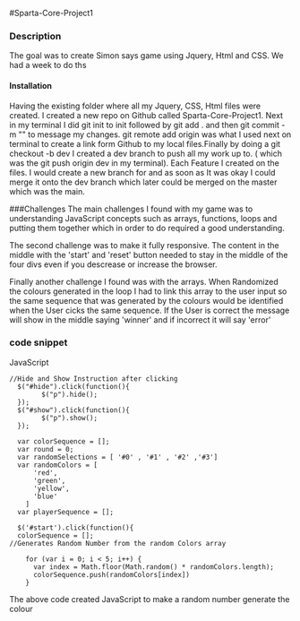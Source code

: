 #Sparta-Core-Project1

### Description

The goal was to create Simon says game using Jquery, Html and CSS. We had a week to do ths

#### Installation
Having the existing folder where all my Jquery, CSS, Html files were created. I created a new repo on Github called Sparta-Core-Project1. Next in my terminal I did git init to init followed by git add . and then git commit -m "" to message my changes. git remote add origin was what I used next on terminal to create a link form Github to my local files.Finally by doing a git checkout -b dev I created a dev branch to push all my work up to. ( which was the git push origin dev in my terminal). Each Feature I created on the files. I would create a new branch for and as soon as It was okay I could merge it onto the dev branch which later could be merged on the master which was the main.

###Challenges
The main challenges I found with my game was to understanding JavaScript concepts such as arrays, functions, loops and putting them together which in order to do required a good understanding.

The second challenge was to make it fully responsive. The content in the middle with the 'start' and 'reset' button needed to stay in the middle of the four divs even if you descrease or increase the browser.

Finally another challenge I found was with the arrays. When Randomized the colours generated in the loop I had to link this array to the user input so the same sequence that was generated by the colours would be identified when the User cicks the same sequence. If the User is correct the message will show in the middle saying 'winner' and if incorrect it will say 'error'

### code snippet

JavaScript

```
//Hide and Show Instruction after clicking
  $("#hide").click(function(){
        $("p").hide();
  });
  $("#show").click(function(){
        $("p").show();
  });

  var colorSequence = [];
  var round = 0;
  var randomSelections = [ '#0' , '#1' , '#2' ,'#3']
  var randomColors = [
      'red',
      'green',
      'yellow',
      'blue'
    ]
  var playerSequence = [];

  $('#start').click(function(){
  colorSequence = [];
//Generates Random Number from the random Colors array

    for (var i = 0; i < 5; i++) {
      var index = Math.floor(Math.random() * randomColors.length);
      colorSequence.push(randomColors[index])
    }

```

The above code created JavaScript to make a random number generate the colour
